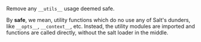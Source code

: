 Remove any `__utils__` usage deemed safe.

By **safe**, we mean, utility functions which do no use any of Salt's dunders, like `__opts__`, `__context__`, etc.
Instead, the utility modules are imported and functions are called directly, without the salt loader in the middle.

